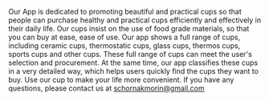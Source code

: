  Our App is dedicated to promoting beautiful and practical cups so that people can purchase healthy and practical cups efficiently and effectively in their daily life. Our cups insist on the use of food grade materials, so that you can buy at ease, ease of use.
   Our app shows a full range of cups, including ceramic cups, thermostatic cups, glass cups, thermos cups, sports cups and other cups. These full range of cups can meet the user's selection and procurement. At the same time, our app classifies these cups in a very detailed way, which helps users quickly find the cups they want to buy.
   Use our cup to make your life more convenient.
If you have any questions, please contact us at schornakmorin@gmail.com
